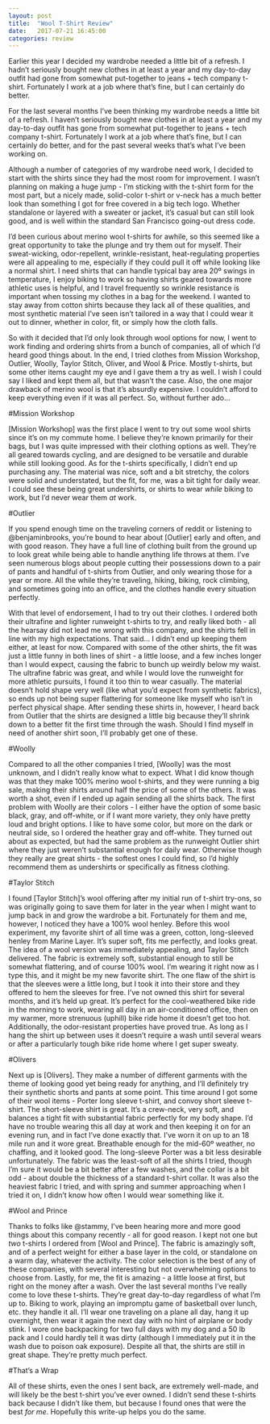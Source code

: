 ```yaml
---
layout: post
title:  "Wool T-Shirt Review"
date:   2017-07-21 16:45:00
categories: review
---
```


Earlier this year I decided my wardrobe needed a little bit of a refresh. I hadn’t seriously bought new clothes in at least a year and my day-to-day outfit had gone from somewhat put-together to jeans + tech company t-shirt. Fortunately I work at a job where that’s fine, but I can certainly do better. 

For the last several months I’ve been thinking my wardrobe needs a little bit of a refresh. I haven’t seriously bought new clothes in at least a year and my day-to-day outfit has gone from somewhat put-together to jeans + tech company t-shirt. Fortunately I work at a job where that’s fine, but I can certainly do better, and for the past several weeks that’s what I’ve been working on. 

Although a number of categories of my wardrobe need work, I decided to start with the shirts since they had the most room for improvement. I wasn’t planning on making a huge jump - I’m sticking with the t-shirt form for the most part, but a nicely made, solid-color t-shirt or v-neck has a much better look than something I got for free covered in a big tech logo. Whether standalone or layered with a sweater or jacket, it’s casual but can still look good, and is well within the standard San Francisco going-out dress code.  

I’d been curious about merino wool t-shirts for awhile, so this seemed like a great opportunity to take the plunge and try them out for myself. Their sweat-wicking, odor-repellent, wrinkle-resistant, heat-regulating properties were all appealing to me, especially if they could pull it off while looking like a normal shirt. I need shirts that can handle typical bay area 20º swings in temperature, I enjoy biking to work so having shirts geared towards more athletic uses is helpful, and I travel frequently so wrinkle resistance is important when tossing my clothes in a bag for the weekend. I wanted to stay away from cotton shirts because they lack all of these qualities, and most synthetic material I’ve seen isn’t tailored in a way that I could wear it out to dinner, whether in color, fit, or simply how the cloth falls. 

So with it decided that I’d only look through wool options for now, I went to work finding and ordering shirts from a bunch of companies, all of which I’d heard good things about. In the end, I tried clothes from Mission Workshop, Outlier, Woolly, Taylor Stitch, Oliver, and Wool & Price. Mostly t-shirts, but some other items caught my eye and I gave them a try as well. I wish I could say I liked and kept them all, but that wasn’t the case. Also, the one major drawback of merino wool is that it’s absurdly expensive. I couldn’t afford to keep everything even if it was all perfect. So, without further ado… 

#Mission Workshop

[Mission Workshop] was the first place I went to try out some wool shirts since it’s on my commute home. I believe they’re known primarily for their bags, but I was quite impressed with their clothing options as well. They’re all geared towards cycling, and are designed to be versatile and durable while still looking good. As for the t-shirts specifically, I didn’t end up purchasing any. The material was nice, soft and a bit stretchy, the colors were solid and understated, but the fit, for me, was a bit tight for daily wear. I could see these being great undershirts, or shirts to wear *while* biking to work, but I’d never wear them *at* work. 

#Outlier

If you spend enough time on the traveling corners of reddit or listening to @benjaminbrooks, you’re bound to hear about [Outlier] early and often, and with good reason. They have a full line of clothing built from the ground up to look great while being able to handle anything life throws at them. I’ve seen numerous blogs about people cutting their possessions down to a pair of pants and handful of t-shirts from Outlier, and only wearing those for a year or more. All the while they’re traveling, hiking, biking, rock climbing, and sometimes going into an office, and the clothes handle every situation perfectly. 

With that level of endorsement, I had to try out their clothes. I ordered both their ultrafine and lighter runweight t-shirts to try, and really liked both - all the hearsay did not lead me wrong with this company, and the shirts fell in line with my high expectations. That said… I didn’t end up keeping them either, at least for now. Compared with some of the other shirts, the fit was just a little funny in both lines of shirt - a little loose, and a few inches longer than I would expect, causing the fabric to bunch up weirdly below my waist. The ultrafine fabric was great, and while I would love the runweight for more athletic pursuits, I found it too thin to wear casually. The material doesn’t hold shape very well (like what you’d expect from synthetic fabrics), so ends up not being super flattering for someone like myself who isn’t in perfect physical shape. After sending these shirts in, however, I heard back from Outlier that the shirts are designed a little big because they’ll shrink down to a better fit the first time through the wash. Should I find myself in need of another shirt soon, I’ll probably get one of these. 

#Woolly

Compared to all the other companies I tried, [Woolly] was the most unknown, and I didn’t really know what to expect. What I did know though was that they make 100% merino wool t-shirts, and they were running a big sale, making their shirts around half the price of some of the others. It was worth a shot, even if I ended up again sending all the shirts back. The first problem with Woolly are their colors - I either have the option of some basic black, gray, and off-white, or if I want more variety, they only have pretty loud and bright options. I like to have some color, but more on the dark or neutral side, so I ordered the heather gray and off-white. They turned out about as expected, but had the same problem as the runweight Outlier shirt where they just weren’t substantial enough for daily wear. Otherwise though they really are great shirts - the softest ones I could find, so I’d highly recommend them as undershirts or specifically as fitness clothing. 

#Taylor Stitch 

I found [Taylor Stitch]’s wool offering after my initial run of t-shirt try-ons, so was originally going to save them for later in the year when I might want to jump back in and grow the wardrobe a bit. Fortunately for them and me, however, I noticed they have a 100% wool henley. Before this wool experiment, my favorite shirt of all time was a green, cotton, long-sleeved henley from Marine Layer. It’s super soft, fits me perfectly, and looks great. The idea of a wool version was immediately appealing, and Taylor Stitch delivered. The fabric is extremely soft, substantial enough to still be somewhat flattering, and of course 100% wool. I’m wearing it right now as I type this, and it might be my new favorite shirt. The one flaw of the shirt is that the sleeves were a little long, but I took it into their store and they offered to hem the sleeves for free. I’ve not owned this shirt for several months, and it’s held up great. It’s perfect for the cool-weathered bike ride in the morning to work, wearing all day in an air-conditioned office, then on my warmer, more strenuous (uphill) bike ride home it doesn’t get too hot. Additionally, the odor-resistant properties have proved true. As long as I hang the shirt up between uses it doesn’t require a wash until several wears or after a particularly tough bike ride home where I get super sweaty. 

#Olivers

Next up is [Olivers]. They make a number of different garments with the theme of looking good yet being ready for anything, and I’ll definitely try their synthetic shorts and pants at some point. This time around I got some of their wool items - Porter long sleeve t-shirt, and convoy short sleeve t-shirt. The short-sleeve shirt is great. It’s a crew-neck, very soft, and balances a tight fit with substantial fabric perfectly for my body shape. I’d have no trouble wearing this all day at work and then keeping it on for an evening run, and in fact I’ve done exactly that. I’ve worn it on up to an 18 mile run and it wore great. Breathable enough for the mid-60º weather, no chaffing, and it looked good. The long-sleeve Porter was a bit less desirable unfortunately. The fabric was the least-soft of all the shirts I tried, though I’m sure it would be a bit better after a few washes, and the collar is a bit odd - about double the thickness of a standard t-shirt collar. It was also the heaviest fabric I tried, and with spring and summer approaching when I tried it on, I didn’t know how often I would wear something like it. 

#Wool and Prince 

Thanks to folks like @stammy, I’ve been hearing more and more good things about this company recently - all for good reason. I kept not one but *two* t-shirts I ordered from [Wool and Prince]. The fabric is amazingly soft, and of a perfect weight for either a base layer in the cold, or standalone on a warm day, whatever the activity. The color selection is the best of any of these companies, with several interesting but not overwhelming options to choose from. Lastly, for me, the fit is amazing - a little loose at first, but right on the money after a wash. Over the last several months I’ve really come to love these t-shirts. They’re great day-to-day regardless of what I’m up to. Biking to work, playing an impromptu game of basketball over lunch, etc. they handle it all. I’ll wear one traveling on a plane all day, hang it up overnight, then wear it again the next day with no hint of airplane or body stink. I wore one backpacking for two full days with my dog and a 50 lb pack and I could hardly tell it was dirty (although I immediately put it in the wash due to poison oak exposure). Despite all that, the shirts are still in great shape. They’re pretty much perfect. 

#That’s a Wrap

 All of these shirts, even the ones I sent back, are extremely well-made, and will likely be the best t-shirt you’ve ever owned. I didn’t send these t-shirts back because I didn’t like them, but because I found ones that were the best *for me*. Hopefully this write-up helps you do the same. 

